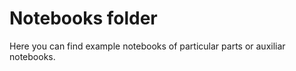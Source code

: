 # Notebooks folder 

Here you can find example notebooks of particular parts or auxiliar notebooks. 